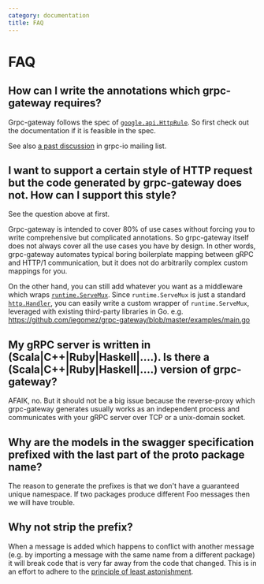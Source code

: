 ```yaml
---
category: documentation
title: FAQ
---
```


# FAQ

## How can I write the annotations which grpc-gateway requires?
Grpc-gateway follows the spec of [`google.api.HttpRule`](https://github.com/googleapis/googleapis/blob/master/google/api/http.proto).
So first check out the documentation if it is feasible in the spec.

See also [a past discussion](https://groups.google.com/d/msg/grpc-io/Xqx80hG0D44/VNCDHjeE6pUJ) in grpc-io mailing list.

## I want to support a certain style of HTTP request but the code generated by grpc-gateway does not. How can I support this style?
See the question above at first.

Grpc-gateway is intended to cover 80% of use cases without forcing you to write comprehensive but complicated annotations. So grpc-gateway itself does not always cover all the use cases you have by design. In other words, grpc-gateway automates typical boring boilerplate mapping between gRPC and HTTP/1 communication, but it does not do arbitrarily complex custom mappings for you.

On the other hand, you can still add whatever you want as a middleware which wraps [`runtime.ServeMux`](http://godoc.org/github.com/iegomez/grpc-gateway/runtime#ServeMux).  Since `runtime.ServeMux` is just a standard [`http.Handler`](http://golang.org/pkg/http#Handler), you can easily write a custom wrapper of `runtime.ServeMux`, leveraged with existing third-party libraries in Go.
e.g. https://github.com/iegomez/grpc-gateway/blob/master/examples/main.go

## My gRPC server is written in (Scala|C++|Ruby|Haskell|....). Is there a (Scala|C++|Ruby|Haskell|....) version of grpc-gateway?

AFAIK, no. But it should not be a big issue because the reverse-proxy which grpc-gateway generates usually works as an independent process and communicates with your gRPC server over TCP or a unix-domain socket.

## Why are the models in the swagger specification prefixed with the last part of the proto package name?

The reason to generate the prefixes is that we don't have a guaranteed unique namespace. If two packages produce different Foo messages then we will have trouble.

## Why not strip the prefix?

When a message is added which happens to conflict with another message (e.g. by importing a message with the same name from a different package) it will break code that is very far away from the code that changed. This is in an effort to adhere to the [principle of least astonishment](https://en.wikipedia.org/wiki/Principle_of_least_astonishment).
